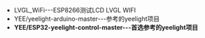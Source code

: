 + LVGL_WiFi---ESP8266测试LCD LVGL WIFI
+ YEE/yeelight-arduino-master---参考的yeelight项目
+ **YEE/ESP32-yeelight-control-master---首选参考的yeelight项目**